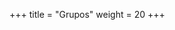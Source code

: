 +++
title = "Grupos"
weight = 20
+++

<!--

## Introducción

### Comencemos con un juego de cartas

Tomemos 9 cartas de un mismo palo numeradas del 1 al 9. Empezamos con ellas ordenadas como se ve en la figura \ref{figura1}.

\begin{figure}[htbp]
 \centering
 {
 %\includegraphics*[bb=0mm 0mm 109mm 103mm, scale=.5, angle=-90]{kakuro01.eps}
 \includegraphics[scale=0.22]{permut1.eps}
 }
 \caption{Cartas ordenadas}
 \label{figura1}
\end{figure}

Ahora las separamos colocándolas alternativamente en dos montones boca abajo. Después montamos uno sobre otro y "cortamos" todas las veces que queramos y por donde queramos ("cortar" es pasar unas cuantas cartas de arriba a abajo sin desordenarlas ni mezclarlas).

Después de hacer esto dos veces las cartas quedan bastante desordenadas, como
puede verse en la figura \ref{figura2}.

\begin{figure}[htbp]
 \centering
 {
 %\includegraphics*[bb=0mm 0mm 109mm 103mm, scale=.5, angle=-90]{kakuro01.eps}
 \includegraphics[scale=0.22]{permut2.eps}
 }
 \caption{Cartas desordenadas}
 \label{figura2}
\end{figure}

Pero, para quedarnos más seguros del desorden, vamos a separarlas una tercera vez y, por supuesto, "cortar" cuantas veces queramos.

Ahora miramos la carta de arriba

\begin{figure}[htbp]
 \centering
 {
 %\includegraphics*[bb=0mm 0mm 109mm 103mm, scale=.5, angle=-90]{kakuro01.eps}
 \includegraphics[scale=0.2]{permut3.eps}
 }
 \caption{Cartas de arriba}
 \label{figura3}
\end{figure}

\noindent
y pasamos de arriba a abajo tantas cartas como indique el número (en el ejemplo de la figura \ref{figura3}, es el 4). Entonces, enseñamos las cartas y {\bf ¡todo está ordenado como al principio!}

?`Qué es lo que ocurre? ?`Dónde está la magia?

Lo que hemos visto es un juego de "magia" que no tiene ningún "truco". Es álgebra y nada más que álgebra lo que hay detrás de este juego. En las siguientes secciones vamos a profundizar en el modelo algebraico que nos va a permitir descubrir por qué se ordenan las cartas: {\bf El grupo de las permutaciones}. Y después volveremos al juego de cartas.

### Permutaciones de un conjunto

En cada paso del juego anterior "separamos" o "cortamos" las cartas, es decir, las cambiamos de orden. De esta manera estamos estableciendo una biyección
entre las posiciones originales en las que se encuentran las cartas, aquellas que ocupan después de barajearlas. %A esto se llama una {\bf permutación}.
Por ejemplo, en la figura \ref{figura2} se observa que la primera carta se ha quedado en su lugar, pero la segunda ahora está la octava, la tercera está la sexta, etcétera. 
La biyección correspondiente es:
$$\begin{array}{ccl} 1 & \rightarrow & 1\\ 2 & \rightarrow & 8\\ 3 & \rightarrow & 6\\ 4 & \rightarrow & 4\\ 5 & \rightarrow & 2\\ 6 & \rightarrow & 9\\ 7 & \rightarrow & 7\\ 8 & \rightarrow & 5\\ 9 & \rightarrow & 3.\end{array}$$.



{{% definition %}}
{Permutación de un conjunto}
{Sea $X$ un conjunto, se llama {\em permutación de }$X$ a cualquier aplicación biyectiva $\sigma\colon X\to X$.}


{{% /definition %}}


El conjunto de todas las permutaciones de un conjunto $X$ %se denomina {\em grupo simétrico de} $X$ y 
se denota por $\Sim (X).$ Cuando trabajamos con permutaciones del conjunto $\\{1,2, \cdots, n\\}$, una manera concisa de representar una permutación es a través de una matriz con dos filas, la primera los números del $1$ al $n$, y la segunda sus imágenes . En nuestro ejemplo, la primera fila  indica la posición inicial y la segunda la nueva posición tras la permutación.
\[
\left(\begin{array}{ccccccccc}
         1 & 2 & 3 & 4 & 5 & 6 & 7 & 8 & 9\\
         1 & 8 & 6 & 4 & 2 & 9 & 7 & 5 & 3
        \end{array}\right)
        \]

Pero  $\Sim (X)$ es más que un conjunto. Las permutaciones son, en particular, aplicaciones, de manera que dadas dos permutaciones $\pi$ y $\sigma$ 
podemos componerlas para obtener una nueva permutación $\pi \circ \sigma$.  (Recuerda que hemos visto que la composición de aplicaciones biyectivas es biyectiva)

La composición de permutaciones satisface las siguientes propiedades.

{{% proposition %}}
{\label{grupo-permutaciones}}
Sea $X$ un conjunto, se verifican las siguientes propiedades:
\begin{enumerate}
\item La composición de permutaciones  de $X$ es una permutación de $X$. Es decir,
para cada par de permutaciones $\sigma ,\tau\in\Sim (X)$,  se tiene  que $\tau\circ\sigma\in\Sim (X).$
\item La aplicación identidad en $X$, que denotaremos por $1_X$ es una permutación. Es decir,
$1_X\in\Sim (X).$
\item La inversa de cualquier permutación de $X$ es  una permutación de $X$. Es decir,
para cada $ \sigma\in\Sim (X),$ su inversa $\sigma^{-1}$ también está en $\Sim (X).$
\item La composición de permutaciones verifica la propiedad asociativa. Es decir,
dadas $ \sigma ,\tau$ y $\rho\in\Sim (X)$, tenemos que  $\rho\circ (\tau\circ\sigma )=(\rho\circ\tau )\circ\sigma.$
\end{enumerate}
{{% /proposition %}}



{{% proof %}}

Ya hemos visto en el tema anterior que la composición de dos aplicaciones biyectivas es también biyectiva, como ambas van de $X$ en $X$, la composición de dos permutaciones es una permutación (1). Sabemos también que $1_X$ es una aplicación biyectiva de $X$ en $X$, luego $1_X\in\Sim (X)$ (2). Cada aplicación biyectiva tiene una aplicación inversa que es también biyectiva, si $\sigma$ es una aplicación biyectiva de $X$ en $X$ entonces $\sigma^{-1}\colon X\to X$ es una permutación (3). Por último, la composición de aplicaciones verifica la propiedad asociativa, en particular la composición de permutaciones también la verifica (4).
{{% /proof %}}





Sin duda nos hemos encontrado anteriormente con estas propiedades. Detengámonos a pensar cuándo. Los conjuntos $\Z$, $\Q$, $\R$ y $\C$ tienen definidos de manera natural dos operaciones, la suma y el producto. Con respecto a la suma, cada uno de ellos satisface las propiedades de la Proposición \ref{grupo-permutaciones}. (Los números naturales $\N$ no las hace ya que, por ejemplo, la inversa de $1$ con respecto a la suma es $-1$, que  no pertenece a $\N$).

Con respecto al producto, ninguno de estos conjunto satisface la tercera propiedad de la Proposición \ref{grupo-permutaciones}, ya que el cero pertenece a todos ellos, pero el cero no tiene inversa. Por otra parte, si quitamos el cero de algunos de estos conjuntos, esto es, si consideramos  $\Q^*=\Q\setminus \\{0\\}$, $\R^*=\R\setminus \\{0\\}$ y $\C^*=\C\setminus \\{0\\}$, entonces se cumplen todas las propiedades de la  Proposición \ref{grupo-permutaciones}. Por otra parte, en el caso de $\Z$ junto con la operación de multiplicación, los único elementos que tienen inversa son $1$ y $-1$. La inversa de $2$ es $1/2$ que no pertenece a $\Z$. 

Una pregunta al lector, ?`por qué no consideramos las operaciones de resta y división? ?`Satisfacen estas operaciones la propiedad asociativa?

Para un ejemplo de naturaleza más geométrica que satisfaga las propiedades de la Proposición \ref{grupo-permutaciones}, el lector está invitado a verificar que el conjunto de las simetrí{}as de un cuadrado, (rotación de ángulo $\frac{\pi}{2}$, simetrí{}a con respecto a las diagonales, etc),  junto con la operación de composición.

?`Qué es lo que ocurre? ?`Qué tienen en común estos ejemplos? Antes de empezar a investigar estas preguntas, introducimos una nueva definición, que nos evitará referirnos una y otra vez a la  Proposicion \ref{grupo-permutaciones}.

Para esto, observemos que  en todos los ejemplos anteriores, tenemos tanto un conjunto $G$, como una operación (suma, producto, composición) entre sus elementos. Esto nos motiva a hacer la siguiente definición.

{{% definition %}}
{Operación} { 
Una aplicación de $G\times G$ en $G$  tal que  a cada par ordenado $(a,b)\in G \times G$  le asocia un único elemento $a\star b$ de $G$
se denomina {\bf{operación.}}}
{{% /definition %}}

Por ejemplo, en la discusión anterior, la operación  considerada para $Sim$ era la composición de aplicaciones, para $\Z$ la suma y para $\Q*$ el producto.

En otros contextos es necesario trabajar con otros tipos de operaciones. Por esta razón, con frecuencia se dice que la  operación de grupo es binaria e interna.
 En este caso, el adjetivo binario se refiere a que el conjunto de partida es un producto cartesiano, y el adjetivo interno a que la aplicación se define entre $G \times G$ y $ G$. 
 Por ejemplo, la multiplicación de un vector por un escalar es una operación que no es interna.


{{% definition %}}
{Grupo} {Un {\bf grupo} es un par $(G, \star )$,
donde $G$ es un conjunto y $\star$ es una operación 
 sobre $G$ verificando
 las siguentes propiedades:
 \begin{enumerate}
  \item La operación es asociativa.
  \item La operación tiene elemento neutro. Es decir, existe un elemento $ e\in G $  tal que  para todo  $x\in G$ se tiene que $ x\star e=e\star x=x.$
  \item Cada elemento de $G$ posee un simétrico. Es decir,
para cada $ x\in G$ existe un elemento $\inv{x}\in G$  tal que $x\star \inv{x}=\inv{x}\star x=e.$
 \end{enumerate}}
{{% /definition %}}

Una manera equivalente de presentar los resultados obtenidos en la Proposición \ref{grupo-permutaciones} es entonces la siguiente.

{{% theorem %}}
{El grupo simétrico}{El conjunto $\Sim (X)$ de las permutaciones de un conjunto $X$, junto con la composición de permutaciones, es un grupo.

%Además, si $X$ tiene al menos tres elementos el grupo no es conmutativo.
}
{{% /theorem %}}



Aprender matemáticas es un proceso activo. Cuando vemos una nueva definición es indispensable detenerse y pensar, buscar ejemplos, pensar en la motivación detrás de ella. ?`Por qué se introduce? ?`Qué nos dice? ?`Qué caracteristicas comparten (o no comparten) los diferentes ejemplos que lo satisfacen?



{{% example name="Ejemplo" %}}
\label{ejemplo-grupos} Hagamos una lista de algunos grupos que conocemos bien:
 \begin{enumerate}
  \item $\Z$, $\Q$, $\R$ y $\C$ son grupos con la suma. En este caso el elemento neutro es el cero. El simétrico de un elemento $a$ es su opuesto $-a$. 
  
  Es importante señalar esto porque en la definición de grupo se usa una {\bf notación multiplicativa} para el simétrico (el simétrico de $x$ es $\inv{x}$). Este debe ser modificado naturalmente cuando la operación del grupo es la suma (el simétrico de $a$ es $-a$).
  
  \item $\Q^*=\Q\setminus\\{ 0\\}$, $\R^*=\R\setminus\\{ 0\\}$ y $\C^*=\C\setminus\\{ 0\\}$
  son grupos  con la multiplicación.
  \item El conjunto $\\{ -1,1\\}$ con el producto es un grupo con dos elementos.
  \item El conjunto de las matrices $n\times n$, con elementos en un cuerpo $k$ y
  determinante no nulo, GL$(n,k)$, es un grupo
  con la multiplicación de matrices.
  \item Las simetrí{}as de un poligono regular (triángulo, cuadrado, pentágono, etc), junto con la operación de composición es un grupo.
 \end{enumerate}
{{% /example %}}

Una ventaja de trabajar con la definición de grupos, es que cualquier propiedad que podamos deducir de la definición será válida en cada uno de los ejemplos anteriores (y en cualquier otro grupo). Por ejemplo, algunas propiedades importantes que se deducen directamente de la definición de grupo son las siguientes:

{{% proposition %}}

El elemento neutro de un grupo $(G,\star)$ es único.
{{% /proposition %}}

{{% proof %}}

Si $e$ y $e'$ son elementos neutros de $(G,\star)$, entonces se tiene:
$$
   e = e\star e' = e',
$$
donde la primera igualdad se tiene por ser $e'$ elemento neutro, y la segunda se tiene por ser $e$ elemento neutro.
{{% /proof %}}

{{% proposition %}}

En un grupo $(G,\star)$, el simétrico de un elemento $x\in G$ es único.
{{% /proposition %}}

{{% proof %}}

Sea $x\in G$, y sean $y$, $z$ elementos simétricos de $x$. Se tiene:
$$
    y= y\star e = y \star (x \star z) = (y \star x) \star z = e \star z = z.
$$
{{% /proof %}}

En el capí{}tulo 1 demostramos esta proposición para el ejemplo particular de las aplicaciones biyectivas. Ahora vemos que la propiedad la comparten todos los grupos. Gracias a este resultado, podemos denotar al simétrico de $x$ por $x^{-1}$ (o por $-x$ si estamos usando notación aditiva) sin ambig\"uedad, puesto que sólo hay un elemento simétrico. 
Más aún, para comprobar que un elemento $y$ es el simétrico de un elemento $x$, no es necesario ver que $x\star y =e$ y que $y\star x=e$; bastará con comprobar una de estas dos condiciones:

{{% proposition %}}

Si $x$, $y$ son elementos de un grupo $(G,\star)$ tales que $x\star y=e$, entonces $y=x^{-1}$ y $x=y^{-1}$.
{{% /proposition %}}

{{% proof %}}

A partir de $x\star y= e$, si multiplicamos esta igualdad desde la izquierda por $x^{-1}$, obtenemos $y = x^{-1}$.  Y si la multiplicamos desde la derecha por $y^{-1}$, obtenemos $x=y^{-1}$.
{{% /proof %}}


Es imposible evitar preguntarse: ?`Qué sucede con la propiedad conmutativa? Ya que estamos en esto, ?`Todos los grupos satisfacen la propiedad conmutativa?
La respuesta es un rotundo no, y esta es una observación muy importante. Por ejemplo, la composición de permutaciones no verifica la propiedad conmutativa.

{{% example name="Ejemplo" %}}
{\label{conmutativa}}
Sea $X=\\{ 1,2,3\\}$ y sean las permutaciones de $X$
$$\sigma\colon\left(\begin{array}{cccc}
                     1 & 2 & 3\\
                     2 & 1 & 3
                    \end{array}\right)\mbox{ y }
   \tau\colon\left(\begin{array}{cccc}
                     1 & 2 & 3\\
                     2 & 3 & 1
                    \end{array}\right) .$$
Es decir, $\sigma$ es la permutación que intercambia los números 1 y 2, dejando 3 invariante, y $\tau$ es la que lleva 1 en 2, 2 en 3 y 3 en 1.

Entonces las composiciones de $\sigma$ y $\tau$ son
$$\tau\circ\sigma\colon\left(\begin{array}{cccc}
                              1 & 2 & 3\\
                              3 & 2 & 1
                             \end{array}\right)\mbox{ y }
  \sigma\circ\tau\colon\left(\begin{array}{cccc}
                              1 & 2 & 3\\
                              1 & 3 & 2
                             \end{array}\right) .$$
Como son permutaciones distintas, esto demuestra que la composición de permutaciones no es conmutativa {\em en general}\footnote{"En general" quiere decir que no negamos la posibilidad de que existan pares de permutaciones cuya composición sí conmute. Animamos al lector a buscar algún ejemplo de este hecho.}.


De este ejemplo concluimos que  si $X$ tiene al menos tres elementos el grupo $Sim(X)$ no es conmutativo.

{{% /example %}}

{{% definition %}}
{Grupo abeliano} {Dado un grupo $G$, si  la operación de grupo es conmutativa entonces se dice que el grupo es {\bf abeliano} o {\bf conmutativo}.}
{{% /definition %}}

?`Cuáles de los grupos que aparecen en el Ejemplo 2.1.3 son abelianos?

En esta breve introducción hemos observado que existen grupos finitos y grupos infinitos. Por otra parte, que existen grupos conmutativos (abelianos) y grupos no conmutativos. ?`Qué más podemos decir? La respuesta a esta pregunta es uno de los capí{}tulos más elegantes de las matemáticas, que empezaremos a estudiar ahora. 



%En el caso de las permutaciones de un conjunto $X$, la proposición \ref{grupo-permutaciones} demuestra que la composición es una operación   binaria sobre $\Sim (X)$, que verifica la propiedad asociativa, que $1_X$ es el elemento neutro, y que cada permutación $\sigma\in\Sim (X)$ tiene un elemento simétrico que es su inversa $\sigma^{-1}$. Además, si $X$ tiene al menos tres elementos, la composición no es conmutativa (ejemplo \ref{conmutativa}). Por tanto:



## Ciclos y trasposiciones. El grupo $S_n$

### Ciclos y trasposiciones
Sean $X$ un conjunto y $\sigma$ una permutación de $\Sim (X)$. Llamamos {\em soporte} de $\sigma$ al conjunto
$$\sop (\sigma )=\\{ x\in X\mid \sigma (x)\ne x\\} .$$

{{% definition %}}
{Ciclos y trasposiciones}
{Se dice que $\sigma\in \Sim(X)$  es un {\bf ciclo de longitud $0$}, o un {\bf $0$-ciclo}, si es la identidad.


Se dice que $\sigma\in \Sim(X)$ es un {\bf ciclo de longitud $r$}, o un {\bf $r$-ciclo} (con $r\geq 2$), si su soporte es un conjunto finito de $r$ elementos
$$\sop (\sigma )=\\{ i_1,i_2,\ldots ,i_r\\}$$
donde $\sigma (i_1)=i_2$, $\sigma (i_2)=i_3$, $\ldots$, $\sigma (i_{r-1})=i_r$ y $\sigma (i_r)=i_1$.



Decimos que $\sigma\in\Sim (X)$ es una {\bf trasposición} si es un ciclo de longitud 2.}
{{% /definition %}}

\begin{figure}[htbp]
 \centering
 {
 %\includegraphics*[bb=0mm 0mm 109mm 103mm, scale=.5, angle=-90]{kakuro01.eps}
 \includegraphics[scale=0.5]{Ciclo.eps}
 }
 \caption{Ciclo}
 \label{ciclo}
\end{figure}

{{% watch %}}
{\label{nota231}}
Sea $\sigma\in\Sim (X)$ un ciclo tal que $\sop (\sigma )=\\{ i_1,i_2,\ldots ,i_r\\}$ donde $\sigma (i_1)=i_2$, $\sigma (i_2)=i_3$, $\ldots$, $\sigma (i_r)=i_1$. Entonces escribiremos $\sigma$ de la siguiente forma
$$\sigma =(i_1i_2\ldots i_r)$$
sabiendo que si $x\in X$ no aparece en la lista entonces $\sigma (x)=x$.

Obsérvese que con esta notación tenemos diferentes representaciones de un mismo ciclo:
$$\sigma =(i_1i_2\ldots i_r)=(i_2i_3\ldots i_ri_1)=\cdots =(i_ri_1\ldots i_{r-1}).$$

Siguiendo esta notación podemos escribir el ciclo identidad como
$$1_X=(),$$
pues $\sop (1_X)=\varnothing$ y todos los elementos que no aparecen entre los paréntesis (o sea, todos los elementos de $X$) quedan invariantes.
{{% /watch %}}

{{% example name="Ejemplo" %}}

\begin{enumerate} Veamos algunos ejemplos:
\item La permutación del conjunto $\\{ 1,2,3,4,5\\}$ definida por
$$\sigma\colon \left(\begin{array}{ccccc}
                     1 & 2 & 3 & 4 & 5\\
                     2 & 5 & 3 & 4 & 1
                    \end{array}\right)$$
es el $3$-ciclo $(1\ 2\ 5)$.
\item La permutación del conjunto $\\{ 1,2,3,4,5,6,7,8\\}$ definida por
$$\sigma\colon \left(\begin{array}{cccccccc}
                     1 & 2 & 3 & 4 & 5 & 6 & 7 & 8\\
                     6 & 1 & 5 & 8 & 7 & 2 & 3 & 4
                    \end{array}\right)$$
no es un ciclo. Sin embargo $\tau =(1\ 6\ 2)\circ (3\ 5\ 7)\circ (4\ 8)$ es composición de ciclos, veremos más adelante que este es un hecho general para permutaciones de conjuntos finitos.
\end{enumerate}
{{% /example %}}

{{% watch %}}

En adelante, siempre que no haya posibilidad de equívoco, prescindiremos en un grupo $(G,\star )$ del símbolo "$\star$" para la operación de dos (o más) elementos. Escribiremos por yuxtaposición $xy$ en lugar de $x\star y$.

\noindent En particular, en el caso de permutaciones, escribiremos $\tau\sigma$ en lugar de $\tau\circ\sigma$.
{{% /watch %}}

{{% definition %}}
{Permutaciones disjuntas}
{Dos permutaciones $\sigma ,\tau\in\Sim (X)$ se dicen {\bf disjuntas} si sus soportes son disjuntos.}
{{% /definition %}}

{{% theorem %}}
{Permutaciones disjuntas y conmutatividad}
{Si $\sigma,\tau\in\Sim (X)$ son permutaciones disjuntas entonces $$\tau\sigma =\sigma\tau.$$}
{{% /theorem %}}

{{% proof %}}

Dado $x\in X$ tenemos que demostrar que $\tau\sigma (x)=\sigma\tau (x)$. Si $x\notin\sop (\sigma )\cup\sop (\tau )$ entonces
$$\tau\sigma (x)=x=\sigma\tau (x).$$
Si $x\in\sop (\tau )$ entonces $x\notin\sop (\sigma )$, luego $\tau\sigma (x)=\tau (x)$.
Por otra parte, como $\tau(x)\neq x$ y $\tau$ es biyectiva, tenemos $\tau(\tau(x))\neq \tau(x)$. Es decir, $\tau(x)\in\sop (\tau )$. Por tanto, $\tau(x)\not\in\sop (\sigma)$, lo que implica $\sigma\tau(x)=\tau(x)$.
%Tenemos que demostrar que $\sigma\tau (x)=\tau (x)$, si no es así entonces $\tau (x)\in\sop (\sigma )$ y por tanto $\tau (x)\notin\sop (\tau )$, lo cual lleva a $\tau (\tau (x))=\tau (x)$. Aplicando $\tau^{-1}$ en la expresión anterior obtenemos $\tau (x)=x$. Pero esto es contradictorio, pues $x\in\sop (\tau )$.
Luego
$$\tau\sigma (x)=\tau (x)=\sigma\tau (x).$$
Análogamente, si $x\in\sop (\sigma )$ se demuestra que
$$\sigma\tau (x)=\sigma (x)=\tau\sigma (x).$$
{{% /proof %}}

El recíproco no es cierto, es decir, si dos permutaciones conmutan no tienen por qué ser disjuntas. Veámoslo con un ejemplo.

{{% example name="Ejemplo" %}}

Sea $X=\\{ 1,2,3,4,5\\}$ y sean las permutaciones de $\Sim (X)$
$$\sigma\colon\left(\begin{array}{ccccc}
                     1 & 2 & 3 & 4 & 5\\
                     3 & 4 & 5 & 2 & 1
                    \end{array}\right)\mbox{ y }
   \tau\colon\left(\begin{array}{ccccc}
                     1 & 2 & 3 & 4 & 5\\
                     5 & 2 & 1 & 4 & 3
                    \end{array}\right) .$$
Ambas permutaciones no son disjuntas, pues $\sop (\sigma )\cap\sop (\tau )=\\{ 1,3,5\\}$. Sin embargo, no es difícil comprobar que
$$\tau\sigma=\sigma\tau\colon \left(\begin{array}{ccccc}
                                     1 & 2 & 3 & 4 & 5\\
                                     1 & 4 & 3 & 2 & 5
                                    \end{array}\right) .$$
{{% /example %}}

{{% watch %}}

De igual manera que hemos decidido usar la yuxtaposición, $xy$, para expresar la operación de dos elementos de un grupo $(G,\star )$, es natural definir potencias de elementos de $G$. Sean $x\in G$ e $i$ un entero no negativo. La $i$-ésima potencia de $x$, $x^i$, se define mediante la siguiente regla recursiva:
$$x^0=e,\ x^{i}=x^{i-1}x.$$
Esta definición la podemos extender a potencias negativas poniendo
$$x^{-i}=(x^{-1})^{i}.$$
En adelante se usará esta notación también para permutaciones.
{{% /watch %}}

Aprovecharemos que estamos hablando de potencias de permutaciones para definir, en general, el concepto de orden de un elemento de un grupo.


{{% definition %}}
{Orden de un elemento}
{Sea $(G,\star )$ un grupo.

Diremos que un elemento $x\in G$ tiene {\bf orden finito} si existe un número entero positivo $m$ tal que $x^m=e$. En este caso, el {\bf orden de $x$}, que denotaremos $o(x)$, es el menor entero positivo que cumple esta propiedad.

 Diremos que $x\in G$ tiene {\bf orden infinito} si $x^m\neq e$ para todo $m>0$.}
{{% /definition %}}


{{% proposition %}}

Un elemento $x\in G$ tiene orden infinito si y sólo si todas sus potencias $x^k$ con $k\in \mathbb Z$ son distintas.
{{% /proposition %}}

{{% proof %}}

Si $x$ tiene dos potencias iguales, digamos $x^r=x^s$ con $r<s$, entonces podemos multiplicar esta igualdad por $x^{-s}$ (desde la izquierda o desde la derecha) y obtendremos $x^{r-s}=e$, por lo que $x$ tendrá orden finito. Recíprocamente, si todas sus potencias son distintas, entonces $x^m\neq x^0 = e$ para todo $m>0$, luego $x$ tendrá orden infinito.
{{% /proof %}}


El orden de un elemento satisface las siguientes propiedades cuya demostración dejaremos como ejercicio:

{{% proposition %}}
 Sean $G$ un grupo y $x\in G$. Se tienen las siguientes propiedades:
 \begin{enumerate}
  \item $o(x)=1$ si y solamente si $x=e$.
  \item Si $x\in G$ tiene orden finito, entonces $\inv{x}$ también y $o(x)=o(\inv{x})$.
  \item Si $x\in G$ tiene orden infinito, $\inv{x}$ tiene orden infinito.
  \item Si $G$ es finito, todo elemento de $G$ tiene orden finito.
  \item Si $o(x)=m$ y $x^n=e$, entonces $m$ es un divisor de $n$.
        Dicho de otra forma, las potencias de $x$ iguales a $e$ son exactamente las de la forma $x^{km}$ con $k\in \mathbb Z$.
 \end{enumerate}
{{% /proposition %}}

En el caso de permutaciones, es fácil comprobar que el orden de un ciclo coincide con su longitud.

{{% theorem %}}
{Orden de un ciclo}
{El orden de un ciclo de longitud $m\geq 1$ es $m$.}
{{% /theorem %}}

El siguiente resultado
%dice que toda permutación con soporte finito se puede escribir como producto de ciclos disjuntos. Este resultado
será muy importante para el estudio de las permutaciones de conjuntos finitos.

{{% theorem %}}
{Expresión en ciclos disjuntos}
{Toda permutación con soporte finito puede expresarse como producto de ciclos disjuntos, además esta descomposición es única salvo el orden de los ciclos.}
{{% /theorem %}}

%{{% proof %}}

%Sean $X$ un conjunto y $\sigma\in\Sim (X)$ una permutación con soporte finito. Si $\sigma =1_X$ es un ciclo, luego ya está. Supongamos que $\sigma\ne 1_X$ y que
%$$\sop (\sigma )=\\{ i_1,\ldots ,i_n\\} .$$
%Tomemos ahora los elementos $i_1$, $\sigma (i_1)$, $\sigma^2(i_1)$,... pertenecientes al conjunto finito $\\{ i_1,\ldots ,i_n\\}$. Luego no todos pueden ser diferentes, digamos $\sigma^r(i_1)=\sigma^s(i_1)$ con $r>s\geq 0$. Aplicando $(\sigma^{-1})^s$ a ambos miembros de la igualdad anterior tenemos $\sigma^{r-s}(i_1)=i_1$. Sea $m_1$ el menor entero positivo tal que $\sigma^{m_1}(i_1)=i_1$.
%
%Los elementos $i_1$, $\sigma (i_1)$, $\sigma^2(i_1)$,... $\sigma^{m_1-1}(i_1)$ son todos diferentes. En efecto, si ocurriera $\sigma^r(i_1)=\sigma^s(i_1)$ con $m_1>r>s\geq 0$, tendríamos $\sigma^{r-s}(i_1)=i_1$ donde $r-s<m_1$. Pero esto es una contradicción, pues $m_1$ es el menor tal que $\sigma^{m_1}(i_1)=i_1$. Luego el $m_1$-ciclo $(i_1\ \sigma (i_1)\ \sigma^2(i_1)\cdots \sigma^{m_1-1}(i_1))$ es un factor de $\sigma$.
%
%Si $\sop (\sigma )=\\{ i_1,\sigma (i_1),\sigma^2(i_1),\ldots\sigma^{m_1-1}(i_1)\\}$ entonces $\sigma$ debe ser el $m_1$-ciclo $\left( i_1\ \sigma (i_1)\ \sigma^2(i_1)\cdots \sigma^{m_1-1}(i_1)\right)$. En otro caso, existe un elemento $i_2\in\sop (\sigma )\setminus\\{ i_1,\sigma (i_1),\sigma^2(i_1),\ldots\sigma^{m_1-1}(i_1)\\}$. Procediendo como arriba, obtenemos un $m_2$-ciclo $(i_2\ \sigma (i_2)\ \sigma^2(i_2)\cdots \sigma^{m_2-1}(i_2))$ disjunto con el anterior y que también es un factor de $\sigma$.
%
%Dado que el soporte de $\sigma$ es finito, repitiendo el procedimiento, en un número finito de pasos obtenemos una descomposición de $\sigma$ en $\ell$ ciclos disjuntos:
%$$\sigma = \left( i_1\ \sigma (i_1)\ \sigma^2(i_1)\cdots \sigma^{m_1-1}(i_1)\right) \left( i_2\ \sigma (i_2)\ \sigma^2(i_2)\cdots \sigma^{m_2-1}(i_2)\right)\cdots$$
%$$\cdots\left( i_\ell\ \sigma (i_\ell)\ \sigma^2(i_\ell)\cdots \sigma^{m_\ell -1}(i_\ell)\right) .$$
%
%Demostremos ahora la unicidad. Sean
%$$\sigma = \left( i_1\ \sigma (i_1)\ \sigma^2(i_1)\cdots \sigma^{m_1-1}(i_1)\right) \cdots\left( i_\ell\ \sigma (i_\ell)\ \sigma^2(i_\ell)\cdots \sigma^{m_\ell -1}(i_\ell)\right) =$$
%$$=\left( j_1\ \sigma (j_1)\ \sigma^2(j_1)\cdots \sigma^{n_1-1}(j_1)\right) \cdots\left( j_p\ \sigma (j_p)\ \sigma^2(j_p)\cdots \sigma^{n_p-1}(j_p)\right)$$
%dos representaciones de $\sigma$ como producto de ciclos disjuntos. Dado que $i_1\in\sop (\sigma )$, debe pertenecer a alguno de los ciclos de la segunda expresión de $\sigma$. Dado que el producto de ciclos disjuntos conmuta podemos suponer, sin pérdida de generalidad, que está en el primer ciclo. Además, por lo dicho al final de la nota \ref{nota231}, cada ciclo se puede escribir de diferentes formas. Luego podemos suponer, escogiendo la representación adecuada del ciclo $\left( j_1\ \sigma (j_1)\ \sigma^2(j_1)\cdots \sigma^{n_1-1}(j_1)\right)$, que $i_1=j_1$. Automáticamente se obtiene que $\sigma (i_1)=\sigma (j_1)$, $\sigma^2(i_1)=\sigma^2(j_1)$,... de donde se deduce $m_1=n_1$ y
%$$ \left( i_1\ \sigma (i_1)\ \sigma^2(i_1)\cdots \sigma^{m_1-1}(i_1)\right) = \left( j_1\ \sigma (j_1)\ \sigma^2(j_1)\cdots \sigma^{n_1-1}(j_1)\right) .$$
%Haciendo lo mismo con $i_2$,...,$i_\ell$ se concluye que $\ell =p$ y que ambas descomposiciones coinciden.
%{{% /proof %}}

{{% proof %}}

Sea $\sigma\in\Sim (X)$ una permutación. Definimos la {\bf órbita} de un elemento $x\in X$ respecto de $\sigma$ como
$$\overline{x}=\\{\sigma^n(x); n\geq 0\\}.$$
Si $x\notin\sop (\sigma )$, entonces $\overline{x}=\\{ x\\}$. Si $x\in\sop (\sigma )$, entonces $\overline{x}\subset\sop (\sigma )$ es un conjunto finito. Es decir, existe un (primer) $m>0$ tal que $\sigma^m(x)=x$ y a partir de ahí los elementos $\sigma^n (x)$ se van repitiendo.

%  Como $\sigma$ tiene soporte finito, una potencia de $\sigma$ es la identidad, luego las potencias de $\sigma$ se van repitiendo y $\overline{x}$ es siempre un conjunto finito.

Ahora podemos definir la siguiente relación en $X$: $x$ está relacionado con $y$ si $y\in \overline{x}$. Se demuestra fácilmente que ésta es una relación de equivalencia, y que las clases de equivalencia son las órbitas de los elementos de $X$.

Observamos ahora que cada clase de equivalencia, cada órbita $\overline{x}$, corresponde a un ciclo que es, bien $()$ si $\overline{x}=\\{ x\\}$, bien $(x\ \sigma (x)\cdots\sigma^{m-1}(x))$ si $m>1$ es el menor tal que $\sigma^m(x)=x$. Estos ciclos son disjuntos, pues son clases de equivalencia. Además, si $\sigma\ne ()$, debe ser la composición de estos ciclos disjuntos no triviales. El número de ciclos de orden $>1$ es finito, porque el soporte de $\sigma$ es finito.

Por otra parte, si descomponemos $\sigma$ como producto de ciclos disjuntos, cada ciclo es una órbita, luego es una clase de equivalencia para la relación anterior. Y deben estar todas las órbitas, o el producto de los ciclos no sería igual a $\sigma$. Luego esta descomposición debe coincidir con la descomposición anterior, que es por tanto única.
{{% /proof %}}

{{% example name="Ejemplo" %}}

En $X=\\{ 1,2,3,4,5,6,7\\}$ consideremos la permutación
$$\sigma\colon\left(\begin{array}{ccccccc}
                     1 & 2 & 3 & 4 & 5 & 6 & 7\\
                     3 & 6 & 5 & 1 & 4 & 2 & 7
                    \end{array}\right) .$$
Calculando las órbitas de los elementos de $X$ se obtiene:
$$\overline{1}=\\{ 1,3,5,4\\} =\overline{3}=\overline{5}=\overline{4}\rightsquigarrow (1354),$$
$$\overline{2}=\\{ 2,6\\} =\overline{6}\rightsquigarrow (26),$$
$$\overline{7}=\\{ 7\\}\rightsquigarrow ().$$
La expresión de $\sigma$ como producto de ciclos disjuntos es
$$\sigma =(1354)(26).$$
{{% /example %}}

{{% corollary %}}

Sea $X$ un conjunto con al menos dos elementos. Toda permutación de $\Sim (X)$ con soporte finito puede expresarse como producto de trasposiciones.
{{% /corollary %}}

{{% proof %}}

La permutación identidad se puede escribir como $()=\tau\tau$, siendo $\tau$ cualquier trasposición. Si la permutación no es la identidad, dado que toda permutación con soporte finito puede expresarse como producto de ciclos disjuntos, es suficiente demostrar que los ciclos  de longitud $\geq 2$ pueden expresarse como producto de trasposiciones. Es fácil comprobar que se satisface la siguiente igualdad:
$$ (i_1i_2\ldots i_{r-1}i_r)=(i_1i_2)(i_2i_3)\cdots (i_{r-1}i_r).$$
{{% /proof %}}

{{% example name="Ejemplo" %}}

En el ejemplo anterior, donde $\sigma =(1354)(26)$, se tiene que
$$(1354)=(13)(35)(54).$$
Luego $\sigma =(13)(35)(54)(26)$. Aprovechamos este ejemplo para comprobar además que {\bf la descomposición en producto de trasposiciones no es única}, pues también se verifica
$$\sigma =(14)(23)(15)(23)(13)(26) .$$
{{% /example %}}

{{% corollary %}}

Toda permutación con soporte finito tiene orden finito.
{{% /corollary %}}

{{% proof %}}

Sea $\sigma\in\Sim (X)$ una permutación con soporte finito. Si $\sigma =()$ su orden es $1$. Si $\sigma\ne ()$ se descompone como producto de $r\geq 1$ ciclos disjuntos
$$\sigma =\sigma_r\cdots\sigma_1.$$
Cada ciclo $\sigma_i$ tiene orden finito $n_i$. Además, como el producto de ciclos disjuntos es conmutativo
$$\sigma^p=(\sigma_r\cdots\sigma_1)^p=\sigma_r^p\cdots\sigma_1^p.$$
Sea $n=\prod_{i=1}^r n_i$, entonces
$$\sigma^n=\sigma_r^n\cdots\sigma_1^n=().$$
Luego el orden de $\sigma$ es finito.
{{% /proof %}}

{{% watch %}}

¡Ojo! En la demostración anterior {\bf no hemos probado} que el orden de $\sigma$ sea el producto de los órdenes de los ciclos en los que se descompone. De hecho es un buen ejercicio para el próximo tema (El anillo de los números enteros) demostrar que el orden de $\sigma$ es el {\bf mínimo común múltiplo de los $n_i$}.
{{% /watch %}}

### El grupo $S_n$

En este apartado vamos a estudiar las permutaciones de conjuntos finitos. Sea entonces el conjunto $X=\\{ 1,2,\ldots ,n\\}$, y denotemos por $S_n$ al grupo $\Sim(X)$ de permutaciones de estos $n$ elementos.

{{% definition %}}
{Orden de un grupo} {Sea $(G,\star)$ un grupo. Definimos su {\bf orden}, que notaremos por $|G|$, como el cardinal
del conjunto $G$.}
{{% /definition %}}

{{% theorem %}}
{Orden de $S_n$}
{El orden del grupo $S_n$ es $|S_n|=n!$}
{{% /theorem %}}

{{% proof %}}

Sea $\sigma$ una permutación cualquiera de $S_n$, podemos escribir
$$\sigma\colon\left(\begin{array}{cccccc}
                     1 & 2 & \cdots & n\\
                     i_1 & i_2 & \cdots & i_n
                    \end{array}\right) .$$
Hay $n$ posibles elecciones para $i_1$, pero sólo $n-1$ posibilidades para $i_2$, pues $i_1$ no puede ser elegido de nuevo. Fijados $i_1$ e $i_2$ hay $n-2$ posibles elecciones para $i_3,\ldots$ y así sucesivamente hasta llegar a $i_n$, cuya elección ya está fijada por la de los elementos anteriores. Luego contando todas las posibilidades el número de permutaciones distintas de $S_n$ es
$$n(n-1)\cdots 1=n!$$
{{% /proof %}}

{{% example name="Ejemplo" %}}

Siguiendo el procedimiento anterior podemos dar la lista de todas las permutaciones de $S_3$:
$$\left(\begin{array}{ccc}
         1 & 2 & 3\\
         1 & 2 & 3
        \end{array}\right) ,\ \ \ \
  \left(\begin{array}{ccc}
         1 & 2 & 3\\
         1 & 3 & 2
        \end{array}\right) ,
$$
$$\left(\begin{array}{ccc}
         1 & 2 & 3\\
         2 & 1 & 3
        \end{array}\right) ,\ \ \ \
  \left(\begin{array}{ccc}
         1 & 2 & 3\\
         2 & 3 & 1
        \end{array}\right),
$$
$$\left(\begin{array}{ccc}
         1 & 2 & 3\\
         3 & 2 & 1
        \end{array}\right) ,\ \ \ \
  \left(\begin{array}{ccc}
         1 & 2 & 3\\
         3 & 1 & 2
        \end{array}\right) .
$$
Expresadas como productos de ciclos las permutaciones de $S_3$ son
$$S_3=\\{ (), (23), (12), (123), (13), (132)\\} .$$
{{% /example %}}

%{{% watch %}}

%En adelante para el conjunto $X=\\{ 1,2,\ldots ,n\\}$ notaremos $1_X=(1)$, como el ciclo que deja invariante al $1$ y a todos los demás elementos.
%{{% /watch %}}

Dado que $X=\\{ 1,2,\ldots ,n\\}$ es un conjunto finito, todas las permutaciones de $S_n$ tienen soporte finito y los resultados enunciados anteriormente se aplican a $S_n$, es decir,

{{% theorem %}}
{Descomposición en ciclos disjuntos y trasposiciones}
{Toda permutación de $S_n$ se descompone de manera única, salvo orden, como producto conmutativo de ciclos disjuntos. Además toda permutación de $S_n$ se puede expresar como producto de trasposiciones, esta vez {\bf no} de manera única.}
{{% /theorem %}}

### Explicación del juego inicial

Llegados a este punto podemos explicar cuál es la "magia" del juego de cartas. Teníamos cartas del mismo palo numeradas del 1 al 9 y las vamos "desordenando" hasta llegar a la posición inicial. Se trata por tanto de una combinación de permutaciones de $S_9$ que, "mágicamente", llegan a la identidad.

La {\bf separación de cartas} es la siguiente permutación\footnote{En realidad hay dos posibles separaciones, pues nosotros decidimos qué montón ponemos encima del otro, habría que estudiar varios casos que serían análogos a éste y que concluyen de igual forma.}:
$$\sigma\colon\left(\begin{array}{ccccccccc}
                     1 & 2 & 3 & 4 & 5 & 6 & 7 & 8 & 9\\
                     9 & 4 & 8 & 3 & 7 & 2 & 6 & 1 & 5
                    \end{array}\right) .$$
Que es $\sigma =(195762438)$ un ciclo de longitud $9$. Si no cortáramos, separar dos veces es
$$\sigma^2=(156489723).$$
Y separar tres veces
$$\sigma^3=(174)(285)(396).$$

%Cortar una carta es la permutación
$$\kappa\colon\left(\begin{array}{ccccccccc}
                     1 & 2 & 3 & 4 & 5 & 6 & 7 & 8 & 9\\
                     2 & 3 & 4 & 5 & 6 & 7 & 8 & 9 & 1
                    \end{array}\right) .$$
Que en forma de ciclo es $\kappa =(123456789)$. Cortar dos cartas es igual a cortar una carta y luego otra, es decir,
$$\kappa^2=(135792468).$$
Y cortar varias cartas es:
$$\kappa^3=(147)(258)(369),\ \kappa^4=(159483726),\ \kappa^5=(162738495),$$
$$\kappa^6=(174)(285)(396),\ \kappa^7=(186429753),\ \kappa^8=(198765432)\mbox{ y }\kappa^9=().$$

\noindent {\bf Primer "hechizo mágico":} Separar tres veces seguidas es igual a cortar seis cartas\footnote{Es aquí donde sí tiene influencia relativa el hecho de poder decidir qué montón ponemos encima del otro. En cualquier caso, hagamos la elección que hagamos, separar tres veces es igual a cortar varias cartas.}.
$$\sigma^3=\kappa^6.$$

Sabemos que en el caso de las permutaciones el orden de los factores sí altera el producto. Cortar y separar no es lo mismo que separar y cortar:
$$\sigma\kappa =(147)(285),$$
$$\kappa\sigma =(258)(396).$$
Si embargo, cortar siete cartas y separar es
$$\sigma\kappa^7=(195762438)(186429753)=(258)(396)=\kappa\sigma .$$

\noindent {\bf Segundo "hechizo mágico":} Cortar siete cartas y separar es lo mismo que separar y después cortar una carta\footnote{Al igual que anteriormente, si al separar elegimos poner otro montón encima, siempre obtendremos una relación parecida en la que cortar varias cartas y separar equivale a separar y después cortar una carta.}.
$$\kappa\sigma =\sigma\kappa^7.$$
Por lo tanto, si bien es cierto que la composición no es conmutativa, sí tenemos ciertas reglas que nos permiten cambiar de posición "separar" y "cortar". En efecto:
$$\kappa^2\sigma =\kappa (\kappa\sigma )= \kappa \sigma \kappa^7 = (\kappa\sigma )\kappa^7=\sigma\kappa^7\kappa^7=\sigma\kappa^5.$$
$$\kappa^3\sigma =\kappa (\kappa^2\sigma )=\kappa \sigma \kappa^5=(\kappa\sigma )\kappa^5=\sigma\kappa^7\kappa^5=\sigma\kappa^3.$$
$$\kappa^4\sigma =\kappa (\kappa^3\sigma )=\kappa\sigma\kappa^3=(\kappa\sigma )\kappa^3=\sigma\kappa^7\kappa^3=\sigma\kappa.$$
$$\kappa^5\sigma =\cdots =\sigma\kappa^8.$$
$$\kappa^6\sigma =\cdots =\sigma\kappa^6.$$
$$\kappa^7\sigma =\cdots =\sigma\kappa^4 .$$
$$\kappa^8\sigma =\cdots =\sigma\kappa^2.$$

Ya tenemos las herramientas y "hechizos" necesarios para la explicación del juego. Inicialmente tenemos las $9$ cartas ordenadas y lo que hacemos en el juego es separar las cartas, cortar varias veces, separar otra vez las cartas, cortar varias veces y separar por tercera vez las cartas y cortar varias veces. Esto es:
$$(\kappa^r\sigma )(\kappa^q\sigma )(\kappa^p\sigma )= (\sigma\kappa^{r'})(\sigma\kappa^{q'})(\sigma\kappa^{p'})=\sigma (\kappa^{r'}\sigma )(\kappa^{q'}\sigma )\kappa^{p'}=$$
$$=\sigma (\sigma\kappa^{r"})(\sigma\kappa^{q"})\kappa^{p'} =\sigma^2(\kappa^{r"}\sigma )\kappa^{q"+p'}=\sigma^2(\sigma\kappa^{r"'})\kappa^{q"+p'}=\sigma^3\kappa^{r"'+q"+p'}=$$
$$=\kappa^6\kappa^{r"'+q"+p'}=\kappa^{6+r"'+q"+p'}.$$
Por tanto, después de realizar el juego lo que nos queda es {\bf un simple corte}. Al mirar la primera carta sabemos cuántas cartas tenemos que cortar para dejar nuestras nueve cartas ordenadas como al principio.

### Permutaciones pares e impares

Si $\sigma$ es una permutación de $S_n$ entonces $\sigma$ sustituye el orden natural de los enteros $1,2,\ldots ,n$ por el nuevo orden $\sigma (1),\sigma (2),\ldots ,\sigma (n)$. Así que la acción de $\sigma$ puede causar {\em inversiones} del orden natural.

{{% definition %}}
{Inversiones en una permutación}
{Se dice que un par $(i,j)$ es una {\bf inversión} de $\sigma\in S_n$, si
$$i<j \qquad y \qquad \sigma (i)>\sigma (j).$$}
{{% /definition %}}


{{% definition %}}
{Signo de una permutación}
{Si $\sigma\in S_n$ tiene un número par de inversiones, diremos que $\sigma$ es {\bf par}, y que $\signo(\sigma)=1$.


Si $\sigma\in S_n$ tiene un número impar de inversiones, diremos que $\sigma$ es {\bf impar}, y que $\signo(\sigma)=-1$.
}
{{% /definition %}}

{{% example name="Ejemplo" %}}

Las permutaciones pares de $S_3$ son $()$, $(123)$ y $(132)$, mientras que las impares son $(12)$, $(13)$ y $(23)$.
{{% /example %}}

Para decidir si una permutación (no demasiado grande) es par o impar es útil hacer un diagrama de cruces. Veamos esto con un ejemplo:

{{% example name="Ejemplo" %}}

?`Es la permutación
$$\sigma\colon\left(\begin{array}{ccccccc}
                     1 & 2 & 3 & 4 & 5 & 6 & 7\\
                     6 & 3 & 1 & 5 & 4 & 7 & 2
                    \end{array}\right) $$
par o impar?

\begin{figure}[htbp]
 \centering
 {
 %\includegraphics*[bb=0mm 0mm 109mm 103mm, scale=.5, angle=-90]{kakuro01.eps}
 \includegraphics{diagrama_inversiones.eps}
 }
 \caption{Inversiones de $\sigma$}
 \label{inversiones}
\end{figure}

Simplemente ponemos en dos filas los números del 1 al 7, y unimos el número $i$ de la fila superior al número $\sigma(i)$ de la fila inferior, teniendo cuidado de evitar intersecciones múltiples o innecesarias. Un cruce indica una inversión del orden natural.

Hay $11$ cruces, luego $\signo (\sigma )=-1$ y $\sigma$ es una permutación impar.
{{% /example %}}

El próximo resultado es es una propiedad significativa de las trasposiciones.

{{% proposition %}}
 Las trasposiciones son siempre impares.
{{% /proposition %}}

{{% proof %}}

Consideremos el diagrama de cruces (figura \ref{trasposicion-cruces}) para la trasposición $\tau =(ij)$ donde $i<j$. Contando obtenemos $2(j-i-1)+1$ cruces, que siempre es impar. Luego $\tau =(ij)$ es una permutación impar.
{{% /proof %}}

\begin{figure}[htbp]
 \centering
 {
 %\includegraphics*[bb=0mm 0mm 109mm 103mm, scale=.5, angle=-90]{kakuro01.eps}
 \includegraphics{diagrama_trasposicion.eps}
 }
 \caption{Diagrama de cruces de $\tau =(ij)$}
 \label{trasposicion-cruces}
\end{figure}

Las siguientes son propiedades básicas de la función $\signo$.

{{% proposition %}}

Sean $\sigma ,\tau\in S_n$. Se satisfacen las siguientes propiedades:
\begin{enumerate}
\item $\signo (\sigma\tau )=\signo (\sigma )\signo (\tau )$.
\item $\signo (\sigma^{-1})=\signo (\sigma )$.
\end{enumerate}
{{% /proposition %}}

{{% proof %}}

\begin{enumerate}

\item Consideremos el diagrama que se obtiene dibujando el diagrama de cruces de $\tau$ encima del de $\sigma$. Este diagrama representa a la permutación $\sigma\tau$, aunque hay pares de líneas que se pueden cruzar dos veces (una en $\tau$ y otra en $\sigma$).

    Un par $(i,j)$ será una inversión de $\sigma\tau$ si y sólo si las líneas correspondientes se cruzan sólo en $\sigma$ o sólo en $\tau$, pero no en ambas. Por tanto, para obtener el número de inversiones de $\sigma\tau$, sólo hay que sumar los cruces del diagrama de $\sigma$ y los cruces del diagrama de $\tau$, y a continuación restar un número par de cruces (los que aparecen en los dos). Por tanto, el número de inversiones de $\sigma\tau$ tiene la misma paridad que la suma del número de inversiones de $\sigma$ y el número de inversiones de $\tau$. Así, $\sigma\tau$ es par si $\sigma$ y $\tau$ son ambos pares o ambos impares, y es impar en caso contrario. Esto equivale a decir que $\signo(\sigma\tau)=\signo(\sigma)\signo(\tau)$.

\item Esto se deduce de la propiedad anterior, tomando $\tau=\sigma^{-1}$, aunque se puede ver directamente: los diagramas de cruces de $\sigma$ y $\sigma^{-1}$ son simétricos, luego el número de cruces es el mismo en ambos diagramas. Por tanto $\sigma$ y $\sigma^{-1}$ tienen el mismo número de inversiones, y por ello el mismo signo.
\end{enumerate}
{{% /proof %}}

{{% corollary %}}

Una permutación $\sigma\in S_n$ es par (impar) si y sólo si es producto de un número par (impar) de trasposiciones.
{{% /corollary %}}

{{% proof %}}

En efecto, si $\sigma =\tau_1\cdots\tau_r$ donde cada $\tau_i$ es una trasposición, entonces
$$\signo (\sigma )=\prod_{i=1}^r\signo (\tau_i)=(-1)^r.$$
{{% /proof %}}

Finalizamos esta sección con la fórmula de {\em Cauchy} que relaciona el signo de una permutación con su descomposición en ciclos disjuntos.

{{% theorem %}}
{Fórmula de Cauchy}
{Sea $\sigma\in S_n$ el producto de $c$ ciclos disjuntos entonces
$$\signo (\sigma )=(-1)^{m-c},$$
siendo $m=\#(\sop (\sigma ))$ el número de elementos del soporte de $\sigma$.}
{{% /theorem %}}

{{% proof %}}

Sea $\sigma =\sigma_1\cdots\sigma_c$ la descomposición de $\sigma$ en ciclos disjuntos, supongamos que cada $\sigma_j$ tiene longitud $\ell_j$. Sabemos que $\sigma_j$ es producto de $\ell_j-1$ trasposiciones. Luego $\signo (\sigma_j)=(-1)^{\ell_j-1}$ y
$$\signo (\sigma )=\prod_{j=1}^c\signo (\sigma_j)=\prod_{j=1}^c(-1)^{\ell_j-1}=(-1)^{m-c},$$
pues $\sum_{j=1}^c\ell_j=m$.
{{% /proof %}}

{{% watch %}}

En particular, el signo de un ciclo de longitud $m$ es $(-1)^{m-1}$. Luego la paridad del ciclo está cambiada respecto de su longitud: {\bf un ciclo de longitud par es impar y un ciclo de longitud impar es par}.
{{% /watch %}}

## Subgrupos. Teorema de Lagrange

{{% definition %}}
{Subgrupo} {Sea $(G,\star)$ un grupo. Un subconjunto $H$ de $G$ se dice que es un {\bf subgrupo} de
$(G,\star)$ si  $(H,\star)$ es un grupo. Es decir, si el conjunto $H$, y la operación definida en $G$, cumplen las propiedades de la definición de grupo.


Un subgrupo es, por tanto, un grupo dentro de otro grupo con la misma operación.}
{{% /definition %}}

{{% example name="Ejemplo" %}}

Veamos algunos ejemplos de subgrupos:
\begin{enumerate}
\item Vimos en el ejemplo \ref{ejemplo-grupos} que los conjuntos de números $\Z ,\Q ,\R$ y $\C$ son grupos abelianos con la suma. De hecho es una cadena de subgrupos $\Z\subset\Q\subset\R\subset\C$.
\item Lo mismo ocurre con los grupos $\Q^*=\Q\setminus\\{ 0\\}$, $\R^*=\R\setminus\\{ 0\\}$ y $\C^*=\C\setminus\\{ 0\\}$ con la multiplicación. Es también una cadena de subgrupos $\Q^*\subset\RR^*\subset\C^*$.
\item Sabemos que GL$(n,k)$, el conjunto de las matrices $n\times n$, con elementos en un cuerpo $k$ y determinante no nulo, es un grupo con la multiplicación de matrices. Sea $\text{SL}(n,k)$ el subconjunto de GL$(n,k)$ formado por las matrices con determinante igual a $1$. Comprobemos que $\text{SL}(n,k)$ es un subgrupo de GL$(n,k)$. En efecto, si $A,B\in \text{SL}(n,k)$ entonces $\det (AB)=\det (A)\det (B)=1$, luego $AB\in \text{SL}(n,k)$. La matriz identidad, $I_n$ tiene determinante igual a $1$, luego pertenece a $\text{SL}(n,k)$. Si $A\in \text{SL}(n,k)$, como $\det (A^{-1})=\det (A)^{-1}$ se tiene que $A^{-1}\in \text{SL}(n,k)$. Por último, como el producto en GL$(n,k)$ verifica la propiedad asociativa, en particular, también la satisface en $\text{SL}(n,k)$. Así que la multiplicación de matrices en $\text{SL}(n,k)$ es una operación  asociativa, con elemento neutro y cada matriz de $\text{SL}(n,k)$ tiene su inversa en el conjunto, luego es un grupo.
\item El subconjunto de $S_4$, $C=\\{ (), (1234), (13)(24), (1432)\\}$, es un subgrupo con la composición de permutaciones. Para comprobar que se satisfacen todas las propiedades de grupo, vamos a hacer la tabla de multiplicar de los elementos de $C$:
\begin{center}
 \begin{tabular}{|c||c|c|c|c|}
   \hline
   $\circ$ & $()$ & $(1234)$ & $(13)(24)$ & $(1432)$\\
   \hline\hline
   $()$ &  $()$ & $(1234)$ & $(13)(24)$ & $(1432)$\\
   \hline
   $(1234)$ & $(1234)$ & $(13)(24)$ & $(1432)$ & $()$\\
   \hline
   $(13)(24)$ & $(13)(24)$ & $(1432)$ & $()$ & $(1234)$\\
   \hline
   $(1432)$ & $(1432)$ & $()$ & $(1234)$ & $(13)(24)$\\
   \hline
 \end{tabular}
\end{center}
En la tabla se observa que la multiplicación es una operación de $C\times C \to C$, que está el elemento neutro $()$ y que cada elemento tiene un simétrico. Además, el producto en $C$ es asociativo, pues lo es en $S_4$. Luego es subgrupo. El hecho de que la tabla sea simétrica nos permite deducir que en este caso el subgrupo $C$ es conmutativo. Se da así la circunstancia de que un subgrupo de un grupo no conmutativo, como $S_4$, puede ser conmutativo.
\end{enumerate}
{{% /example %}}

{{% watch %}}

Si $G$ es un grupo y $H\subset G$ es finito, para comprobar que es subgrupo es suficiente hacer la tabla de multiplicar y razonar como en el ejemplo anterior. Si $H$ es infinito hay que demostrar que la operación entre elementos de $H$ está bien definida, que el elemento neutro pertenece a $H$ y que el simétrico de cada elemento de $H$ está también en $H$. En cualquier caso, la propiedad asociativa se "hereda" de $G$.
{{% /watch %}}

El siguiente resultado nos permite "ahorrarnos" verificar alguna propiedad a la hora de demostrar que un subconjunto es subgrupo.

{{% proposition %}}
{\label{subgrupo}}  Sean $(G,\star)$ un grupo y $H\subset G$ un subconjunto no vacío. Las condiciones siguientes son equivalentes:
 \begin{itemize}
  \item[$(1)$] $H$ es un subgrupo de $(G,\star)$.
  \item[$(2)$] Para cada par de elementos $x,y\in H$, tenemos que $x \inv{y}\in H$.
 \end{itemize}
{{% /proposition %}}

{{% proof %}}
 Veamos primero $(1)\Rightarrow (2)$. Sean $x,y\in H$. Como $H$ es subgrupo, contiene los simétricos de todos sus elementos. En particular $\inv{y}\in H$. De nuevo como $H$ es subgrupo la operación esta bien definida, de donde $x\inv{y}\in H$, como queríamos.



Probemos ahora $(2)\Rightarrow (1)$. Como $H \subset G$, los elementos
de $H$ verifican la propiedad asociativa. Como $H$ es no vacío, sea
$a\in H$. Aplicando (2) con $x=a$ e $y=a$, obtenemos
$$
a\inv{a}=e\in H,
$$
luego $H$ tiene un elemento neutro (el mismo que $G$).

Si $a\in H$, aplicando de nuevo (2) con $x=e$ e $y=a$, tenemos
$$
e \inv{a} =\inv{a}\in H,
$$
luego $H$ contiene los simétricos de todos sus elementos.

Sólo falta demostrar que la operación de $G$ es una operación en $H$. Sean
$a,b\in H$. Aplicando (2) esta vez con $x=a$ e $y=\inv{b}$ se tiene
$$
 a\inv{(\inv{b})}=a b\in H.
$$
Luego $H$ es subgrupo de $G$.
{{% /proof %}}

{{% watch %}}

Sea $(G,\star )$ un grupo y sea $x=x_1\cdots x_n$ un elemento de $G$, entonces el simétrico de $x$ es
$$\inv{x}=\inv{x_n}\cdots\inv{x_1}.$$
Así, si $\sigma =\rho_1\cdots\rho_n$ es una permutación, entonces su inversa es
$$\sigma^{-1}=\rho_n^{-1}\cdots\rho_1^{-1}.$$
Por otro lado, como el inverso de una trasposición es la misma trasposición, si $\delta =\tau_1\cdots\tau_m$ es una permutación producto de trasposiciones, su inversa es
$$\delta^{-1}=\tau_m\cdots\tau_1.$$
{{% /watch %}}

{{% theorem %}}
{El grupo alternado $A_n$}
{El conjunto $A_n$ de las permutaciones pares de $S_n$ es un subgrupo llamado {\bf grupo alternado}.}
{{% /theorem %}}

{{% proof %}}

Desde luego $()$ es una permutación par, luego $A_n$ es no vacío.
%Por otro lado, si la permutación $\sigma$ se escribe $\sigma =\tau_1\cdots\tau_r$ como producto de trasposiciones, entonces $\sigma^{-1}=\tau_r\cdots\tau_1$. Por tanto, la permutación inversa de una permutación par también es par.

Si $\sigma =\tau_1\cdots \tau_{2r}$ y $\rho=\pi_1\cdots \pi_{2s}$ son permutaciones pares, donde $\tau_i$ y $\pi_j$ son trasposiciones, entonces
$$\sigma\rho^{-1}=\tau_1\cdots \tau_{2r}\pi_{2s}\cdots\pi_1$$
es también una permutación par.

Luego por la proposición \ref{subgrupo} se concluye que $A_n$ es un subgrupo de $S_n$.
{{% /proof %}}

{{% proposition %}}

Sea $H\in S_n$ un subgrupo que tiene alguna permutación impar, entonces $H$ posee tantas permutaciones pares como impares.
{{% /proposition %}}

{{% proof %}}

Sean $P$ e $I$ los subconjuntos de $H$ formados por las permutaciones pares e impares, respectivamente. Sea $\rho\in H$ una permutación impar. Consideremos la aplicación
$$\begin{array}{rcl}
   \varphi\colon P&\to&I\\
   \sigma & \mapsto & \rho\sigma  .
  \end{array}$$
Efectivamente $\varphi$ es una aplicación bien definida, pues si $\sigma$ es una permutación par, como $\rho$ es impar, el producto $\rho\sigma$ es también impar.

Si $\varphi (\sigma )=\varphi (\tau )$ entonces $\rho\sigma =\rho\tau$, multiplicando desde la izquierda por $\rho^{-1}$ obtenemos $\sigma =\tau$. Luego $\varphi$ es una aplicación inyectiva.

Por otro lado, si $\sigma\in I$, como $\rho^{-1}$ es impar, entonces $\rho^{-1}\sigma \in P$ y además $\varphi (\rho^{-1}\sigma )=\rho\rho^{-1}\sigma =\sigma$. Luego $\varphi$ es sobreyectiva.

Por tanto la aplicación $\varphi$ es biyectiva y hay tantas permutaciones pares como impares en $H$.
{{% /proof %}}

{{% corollary %}}

Si $n\geq 2$, el número de elementos de $A_n$ es $|A_n|=n!/2$, es decir, en $S_n$ hay tantas permutaciones pares como impares.
{{% /corollary %}}

{{% proof %}}

$S_n$ es un subgrupo de $S_n$ que, como $n\geq 2$, contiene a la permutación impar $(12)$. Luego podemos aplicar la proposición anterior para deducir que hay tantas permutaciones pares como impares.
{{% /proof %}}

{{% theorem %}}
{Subgrupo generado}
{Sean $(G,\star )$ un grupo y $A\subset G$ un subconjunto no vacío. Sea $\inv{A}=\\{\inv{x}\in G\mid x\in A\\}$ el conjunto de los elementos simétricos a los de $A$. Entonces el conjunto que se obtiene al operar sucesiones arbitrarias de elementos de $A$ y $\inv{A}$,
$$\langle A\rangle =\\{ x_1\cdots x_n\mid x_i\in A\cup \inv{A},n\geq 1\\} ,$$
es un subgrupo de $G$ llamado {\bf subgrupo generado por $A$}.}
{{% /theorem %}}

{{% proof %}}

Como $A\ne\varnothing$, entonces $\langle A\rangle$ también es no vacío.

Por otro lado, sean $x=x_1\cdots x_n$ e $y=y_1\cdots y_m$ dos elementos de $\langle A\rangle$, es decir, tales que $x_i,y_j\in A\cup \inv{A}$. Es evidente que cada $\inv{y_j}$ también pertenece a $A\cup \inv{A}$. Luego
$$x\inv{y}=(x_1\cdots x_n) \inv{(y_1\cdots y_m)}=x_1\cdots x_n \inv{y_m}\cdots \inv{y_1}$$
es un elemento de $\langle A\rangle$.
{{% /proof %}}

{{% example name="Ejemplo" %}}

En el grupo $S_4$ calcular todos los elementos del subgrupo $H=\langle (124),(12)\rangle$. Hay que ir operando los elementos $(123)$, $(12)$ y sus inversos, adjuntando a la lista los nuevos elementos que se obtengan. Hasta estar seguros de haberlos encontrado todos. Una buena forma de hacer esto es ir haciendo la tabla de multiplicar del conjunto, hasta que no se incorpore ningún nuevo elemento:
\begin{center}
\begin{tabular}{|c||c|c|c|c|c|c|}
\hline
$\circ$ & $()$ & $(124)$ & $(142)$ & $(12)$ & $(14)$ & $(24)$\\
\hline\hline
$()$ & $()$ & $(124)$ & $(142)$ & $(12)$ & $(14)$ & $(24)$\\
\hline
$(124)$ & $(124)$ & $(142)$ & $()$ & $(14)$ & $(24)$ & $(12)$\\
\hline
$(142)$ & $(142)$ & $()$ & $(124)$ & $(24)$ & $(12)$ & $(14)$\\
\hline
$(12)$ & $(12)$ & $(24)$ & $(14)$ & $()$ & $(142)$ & $(124)$\\
\hline
$(14)$ & $(14)$ & $(12)$ & $(24)$ & $(124)$ & $()$ & $(142)$\\
\hline
$(24)$ & $(24)$ & $(14)$ & $(12)$ & $(142)$ & $(124)$ & $()$\\
\hline
\end{tabular}
\end{center}
En este caso $H=\\{ (), (124), (142), (12), (14), (24)\\}$.

Claro que este método es operativo si el grupo no es demasiado grande. Por ejemplo, si calculamos los elementos de $\langle (123),(234)\rangle$, obtenemos el grupo alternado $A_4$. Este grupo tiene $12$ elementos, como hemos visto, luego su tabla de multiplicar tiene ¡$144$ entradas! Sin embargo, usando las propiedades que conocemos de permutaciones podemos ahorrar algunos cálculos. En este último caso sabemos que las permutaciones $(123)$ y $(234)$ son pares, así que lo serán también todas las permutaciones que calculemos a partir de ellas, esto quiere decir que el grupo $\langle (123),(234)\rangle$ tiene como mucho $12$ elementos. Así que en cuanto obtengamos $12$ distintos ya sabemos que hemos terminado.

Otra propiedad que podemos usar si es pertinente, aunque en este último ejemplo no, es que sabemos que si un grupo tiene elementos impares entonces tiene la misma cantidad de pares que de impares.
{{% /example %}}

{{% definition %}}
{Grupo cíclico} {Se dice que un grupo $G$ es {\bf cíclico} si existe $a\in G$ tal que
 $$
G=\langle a \rangle =\langle\\{ a\\}\rangle =\\{ a^m\mid m\in \Z\\} .
$$}
{{% /definition %}}

{{% example name="Ejemplo" %}}

El grupo $S_3$ no es cíclico, pues no existe ninguna permutación que genere todo el grupo. El grupo alternado $A_3=\\{ (),(123),(132)\\}$ es cíclico, pues $A_3=\langle (123)\rangle =\langle (132)\rangle$.

De hecho, para comprobar si un grupo finito de orden $m$ es o no cíclico, hay que verificar si existe o no en el grupo algún elemento de orden $m$. En $S_3$ no hay elementos de orden $6$ mientras que en $A_3$ hay un par de elementos de orden $3$,

El grupo de los enteros con la suma, $(\Z , +)$, es cíclico infinito, pues $\Z =\langle 1\rangle =\langle -1\rangle$.
{{% /example %}}

### El teorema de Lagrange

Para finalizar vamos a demostrar el teorema de Lagrange, que también puede ser de utilidad a la hora de calcular los elementos de un subgrupo de $S_n$, pues acota los posibles órdenes de los subgrupos de un grupo finito. Si $G$ es un grupo finito el teorema dice que el orden de cualquier subgrupo de $G$ divide al orden de $G$.

\begin{defn}{\label{relizq}} Sean $G$ un grupo y $H\subset G$ un subgrupo. Sobre $G$ definimos la relación
 $\sim_H$ de la manera siguiente: Dados $x,y\in G$,
$$
x\sim_H y \; \Leftrightarrow \; \inv{x} y\in H.
$$
\end{defn}

{{% proposition %}}
 En las condiciones de la definición anterior, las relación $\sim_H$ es de equivalencia.
{{% /proposition %}}

{{% proof %}}
 Se comprueba que la relación $\sim_H$ verifica las siguientes propiedades:
\begin{enumerate}
 \item Reflexiva: Para cada elemento $x\in G,\ x\sim_H x$ ya  que $\inv{x} x = e \in H$.
 \item Simétrica: Dados  $x,y\in G,\ x\sim_H y$ implica que $ y\sim_H x$, ya que $\inv{y} x = \inv{(\inv{x} y)} \in H$.
 \item Transitiva: Dados $x,y,z\in G$ si se tiene que $\ x\sim_H$  y que $y\sim_H z$, entonces se tiene que $x\sim_H z$. Esto se debe a que  $\inv{x} z = (\inv{x} y)(\inv{y} z)\in H$.
\end{enumerate}
{{% /proof %}}

{{% watch %}}

Lo usual es notar al conjunto cociente de $G$ por la relación de equivalencia $\sim_H$ como
$$G/H:=G/\sim_H.$$
Más adelante veremos que para algunos subgrupos $H$ (los {\em subgrupos normales}), la operación $\star$ de $G$ induce una operación $\bar{\star}$ que dota al conjunto cociente $G/H$ de estructura de grupo.
{{% /watch %}}

{{% proposition %}}
  Sean $G$ un grupo y $x\in G$. El conjunto
 $$
x H=\\{ x h\mid h\in H\\}
$$
es la clase de equivalencia de $x$ para la relación $\sim_H$.
{{% /proposition %}}

{{% proof %}}
 Sea $x\in G$ y llamemos $\bar{x}$ a su
clase de equivalencia por $\sim_H$, es decir,
$$
 \bar{x}=\\{ y\in G\mid x\sim_H y\\} =\\{ y\in G\mid \inv{x} y\in H\\} .
$$

Probaremos por doble inclusión que $\bar{x}=x H$. Si $y\in\bar{x}$,
entonces $\inv{x} y\in H$, es decir, existe $h\in H$ tal que $\inv{x} y=h$, de donde
$$
y=x h\in x H.
$$

Si $y\in x H$, existe $h\in H$ tal que $y=x h$, de donde
$$
\inv{x} y=h\in H\Rightarrow x\sim_H y.
$$
{{% /proof %}}

{{% watch %}}

Las clases de equivalencia para $\sim_H$, de la forma $xH$, se llaman {\it clases a izquierda}. Observemos que podríamos haber definido otra relación de equivalencia $\prescript{}{H}\sim$ de la siguiente forma:  
$$
  x \prescript{}{H}\sim y \Leftrightarrow yx^{-1}\in H.
$$ 
En este caso las clases de equivalencia son de la forma $Hx$, con $x\in G$, y se llaman {\it clases a derecha}.  En principio, las clases a izquierda no tienen por qué coincidir con las clases a la derecha (salvo en el caso evidente $1H=H1=H$). Cuando coinciden, se dice que el grupo $H$ es {\it normal}: esto se estudiará al final de este tema. 
{{% /watch %}}


{{% definition %}}
{\'Indice de un subgrupo} {Dado un grupo $G$ y un subgrupo $H\subset G$, el {\bf índice} de $H$ en $G$, denotado $|G:H|$, es el número de clases de equivalencia, en $G$, para la relación $\sim_H$. Es decir:
$$
    |G:H|=\#(G/H)
$$
}
{{% /definition %}}

{{% theorem %}}
 {Teorema de Lagrange} {Si $G$ es un grupo finito y
$H\subset G$ es un subgrupo, entonces $\vert H\vert$ divide a $\vert
G\vert$.}
{{% /theorem %}}

{{% proof %}}
 Consideremos la relación $\sim_H$
sobre $G$. Como $G$ es finito, habrá sólo un número finito de
clases de equivalencia distintas. Sean éstas $a_1 H,\ldots,
a_r H$. Como $G$ es unión disjunta de estas clases, será
$$
 \vert G\vert =\# (a_1 H)+\cdots +\# (a_r H).
$$
Sea $H=\\{ h_1,\ldots ,h_n\\}$. Para todo $i=1,\ldots,r$, tendremos $a_i H = \\{a_i h_1, \dots, a_i h_n \\}$. Estos elementos son todos distintos, ya que si $a_i h_j=a_i h_l$, multiplicando desde la izquierda por el simétrico de $a_i$ se obtiene $h_j=h_l$. Por tanto $\#(a_i H)= n =\vert H\vert$ para todo $i=1,\ldots,r$. Luego $\vert G\vert=r\cdot n=r\cdot\vert
H\vert$.
{{% /proof %}}

Hemos visto que si $G$ es un grupo finito y $H$ es un subgrupo, las clases de equivalencia $aH$ tienen todas el mismo tamaño. Por tanto, tenemos:

{{% theorem %}}
 {\'Indice de un subgrupo en un grupo finito} {Si $G$ es un grupo finito y
$H\subset G$ es un subgrupo, entonces
$$
 |G:H|=\frac{|G|}{|H|}
$$}
{{% /theorem %}}



{{% corollary %}}

Sea $G$ un grupo finito y sea $x\in G$, entonces el orden de $x$ divide al orden de $G$.
{{% /corollary %}}

{{% proof %}}

El orden del elemento $x$ coincide con el del subgrupo $\langle x\rangle$, que a su vez divide al de $G$.
{{% /proof %}}

Del siguiente resultado dejamos la demostración como ejercicio.

{{% corollary %}}

Si $G$ es un grupo cuyo orden es un número primo, entonces $G$ es cíclico.
{{% /corollary %}}

{{% example name="Ejemplo" %}}

Volviendo al ejemplo en el que el subgrupo de $S_4$, $\langle (123),(234)\rangle$, resulta ser $A_4$, el teorema de Lagrange nos evita algún cálculo. Conforme van apareciendo nuevos elementos del subgrupo, en cuanto aparezca el noveno elemento, como el orden debe ser un divisor de $24$, sabemos que $\langle (123),(234)\rangle$ tiene 12 o 24 elementos. Al tratarse de permutaciones pares exclusivamente, se deduce que el subgrupo es $A_4$.

Es más, sabiendo que $\langle (123),(234)\rangle\subset A_4$, como el orden de $A_4$ es 12, basta con llegar al séptimo elemento para decidir que $\langle (123),(234)\rangle = A_4$
{{% /example %}}

{{% watch %}}
Terminamos el estudio del teorema de Lagrange proponiendo el ejercicio siguiente. Sabemos que el orden de cualquier subgrupo de $G$ divide a su orden. Recíprocamente, si $m$ divide a $|G|$, ?`existe algún subgrupo de $G$ de orden $m$? Te animamos a reflexionar esta cuestión en el grupo $S_4$ o en sus subgrupos.
{{% /watch %}}

## Homomorfismos de grupos

{{% definition %}}
{Homomorfismo de grupos}{
	Dados dos grupos $(G,\star)$ y $(H,\ast)$, un {\bf homomorfismo}
	\[f\colon (G,\star)\To (H,\ast)\]
	es una aplicación $f\colon G\to H$ que satisface
que para cada  $x_1,x_2\in G$, 
\[ f(x_1\star x_2)=f(x_1)\ast f(x_2).\]}
{{% /definition %}}

{{% watch %}}

Mientras no haya equívocos seguiremos usando la yuxtaposición para expresar la operación entre dos elementos. Aunque ahora intervienen dos grupos con operaciones que pueden ser distintas, normalmente por el contexto sabremos si los elementos que intervienen están en el primer grupo o en el segundo. Así, escribiremos por ejemplo
$$f(x_1 x_2)=f(x_1) f(x_2),\qquad  \text{ para cada } x_1,x_2\in G.$$
Igualmente, mientras no haya equívocos, se notará por $e$ tanto al elemento neutro de $G$ como al de $H$. Si hiciera falta distinguir, para evitar confusiones, se usará $e_G$ y $e_H$ respectivamente.
{{% /watch %}}

{{% example name="Ejemplo" %}}
\label{ejemplosdehomomorfismos}
	Ejemplos de homomorfismos:
	\begin{enumerate}
		\item La \emph{identidad}, $\id{G}\colon (G,\star)\to (G,\star)$.
		\item La inclusión de un subgrupo $K\subset G$, $i\colon (K,\star)\to (G,\star)$.
		\item El signo de una permutación, $\sign\colon\perm{n}\to\\{\pm1\\}$.
		\item La aplicación $f\colon \mathbb Z\to\mathbb Z$ definida como $f(x)=n\cdot x$ es un homomorfismo  $f\colon (\mathbb Z,+)\to (\mathbb Z,+)$ para todo entero $n$.
		\item Si $(G,\ast)$ es un grupo abeliano, la exponenciación $f\colon G\to G$, definida como $f(g)=g^n$ es un homomorfismo $f\colon (G,\ast)\to (G,\ast)$ para todo entero $n$.
		\item Si $\gl{n}{\mathbb R}$ es el grupo de matrices invertibles $n\times n$ de números reales, el determinante $\det\colon \gl{n}{\mathbb R}\to \mathbb R\setminus\\{0\\}$ es un homomorfismo (donde la operación en ambos grupos es la multiplicación).
		\item La aplicación exponencial $f\colon\mathbb R\to (0,+\infty)$, $f(x)=e^x$, es un homomorfismo $f\colon(\mathbb R,+)\to ((0,+\infty),\cdot)$.
        \item Dado un grupo $(G,\star)$ y un elemento $x\in G$, la aplicación $c_x\colon G\rightarrow G$ dada por $c_x(y)=x^{-1}yx$ es un homomorfismo, llamado {\it conjugación por $x$}.	\end{enumerate}
	Ejemplos de aplicaciones que no son homomorfismos:
	\begin{enumerate}
		\item Si $(G,\ast)$ no es abeliano, la exponenciación $f\colon G\to G$ definida en el anterior punto 5 no es un homomorfismo, al menos para $n=2$.
		\item La aplicación $f\colon \mathbb Z\to\mathbb Z$ definida como $f(x)=x^n$ no es un homomorfismo  $f\colon (\mathbb Z,+)\to (\mathbb Z,+)$ para ningún $n\geq 2$.
	\end{enumerate}
{{% /example %}}

Los homomorfismos preservan el elemento neutro y los simétricos.

{{% proposition %}}

	Si $f\colon (G,\star)\to (H,\ast)$ es un homomorfismo, entonces $	f(e)=e$, y además para cada $ x \in G$,
		$f(\inv{x})=\inv{f(x)}$.
{{% /proposition %}}

{{% proof %}}

	Como $e=e e$,
	\[f(e)=f(e e)=f(e) f(e).\]
	Cancelando un $f(e)$ de cada lado deducimos que $e=f(e)$.
%	Multiplicando por la izquierda por $\inv{f(e)}$ obtenemos
%	\[e=f(e)\ast\inv{f(e)}=f(e)\ast f(e)\ast\inv{f(e)}=f(e).\]

	Ahora que hemos probado la primera ecuación, deducimos la segunda de $e=x \inv{x}$ del siguiente modo,
	\[e=f(e)=f(x \inv{x})=f(x) f(\inv{x}).\]
	Despejando de aquí deducimos que $\inv{f(x)}=f(\inv{x})$.
%	Multiplicando por $\inv{f(x)}$ por la izquierda obtenemos,
%	\[\inv{f(x)}=\inv{f(x)}\ast e=\inv{f(x)}\ast f(x)\ast f(\inv{x})=f(\inv{x}).\]
{{% /proof %}}

La composición de dos homomorfismos es un homomomorfismo.

{{% proposition %}}

	Dados tres grupos y dos homomorfismos como en el siguiente diagrama,
	\[(G,\star)\stackrel{f}\To (H,\ast)\stackrel{g}\To (K,\bullet),\]
	la composición
	\[g\circ f\colon (G,\star)\To (K,\bullet)\]
	también es un homomorfismo.
{{% /proposition %}}

{{% proof %}}

	Basta observar que, aplicando las definiciones, dados $x_1,x_2\in G$,
	\begin{align*}
		(g\circ f)(x_1 x_2)&=g(f(x_1 x_2))\\
		&=g(f(x_1) f(x_2))\\
		&=g(f(x_1)) g(f(x_2))\\
		&=(g\circ f)(x_1) (g\circ f)(x_2).
	\end{align*}
{{% /proof %}}

{{% definition %}}
{Monomorfismos, epimorfismos e isomorfismos}{
	Decimos que un homomorfismo $f\colon (G,\star)\to (H,\ast)$ es un {\bf monomorfismo}, {\bf epimorfismo} o {\bf isomorfismo} si la aplicación $f$ es inyectiva, sobreyectiva o biyectiva, respectivamente. Los isomorfismos se denotan del siguiente modo
	 \[f\colon (G,\star)\stackrel{\cong}\To (H,\ast).\]}
{{% /definition %}}

{{% example name="Ejemplo" %}}

	De los homomorfismos del Ejemplo \ref{ejemplosdehomomorfismos}, 2 y 4 son  monomorfismos, 3 y 6 son epimorfismos y 1, 7 y 8 son isomorfismos. En general 5 no es un monomorfismo ni un epimorfismo.
{{% /example %}}

{{% proposition %}}

	La composición de dos isomorfismos es un isomorfismo.
{{% /proposition %}}

{{% proof %}}

	Se deduce de que ya sabemos que la composición de dos homomorfismos es un homomorfismo y que la composición de dos aplicaciones biyectivas es biyectiva.
{{% /proof %}}


{{% proposition %}}

	Si $f\colon (G,\star)\to (H,\ast)$ es un isomorfismo la aplicación inversa $f^{-1}\colon H\to G$ es un isomorfismo
	\[f^{-1}\colon (H,\ast) \To  (G,\star).\]
{{% /proposition %}}

{{% proof %}}

	Queremos demostrar que para cada $ y_1,y_2\in H$ se cumple que 
	\[f^{-1}(y_1 y_2)=f^{-1}(y_1) f^{-1}(y_2).\]
	Como $f$ es inyectivo, bastará comprobar que
	\[f(f^{-1}(y_1 y_2))=f(f^{-1}(y_1) f^{-1}(y_2)).\]
	Por un lado, por ser $f^{-1}$ la inversa de $f$,
	\[f(f^{-1}(y_1 y_2))=(f\circ f^{-1})(y_1 y_2)=y_1 y_2.\]
	Por otro lado, usando además que $f$ es un homomorfismo,
	\begin{align*}
	f(f^{-1}(y_1) f^{-1}(y_2))&=f(f^{-1}(y_1)) f(f^{-1}(y_2))\\
	&=(f\circ f^{-1})(y_1)(f\circ f^{-1})(y_2)\\
	&=y_1 y_2.
	\end{align*}
{{% /proof %}}

{{% example name="Ejemplo" %}}

	Los inversos de los isomorfismos 1, 7 y 8 del Ejemplo \ref{ejemplosdehomomorfismos} son, respectivamente, $\id{G}^{-1}=\id{G}$, el isomorfismo $f^{-1}\colon((0,+\infty),\cdot)\to(\mathbb R,+)$ definido por $f^{-1}(x)=\log(x)$, y el isomorfismo $(c_x)^{-1}=c_{x^{-1}}$ definido por $c_{x^{-1}}(y)=xyx^{-1}$.
{{% /example %}}

{{% definition %}}
{Grupos isomorfos}
{	Dos grupos $(G,\star)$ y $(H,\ast)$ son {\bf isomorfos} si existe un isomorfismo \[f\colon (G,\star)\stackrel{\cong}\To (H,\ast).\]}
{{% /definition %}}

{{% corollary %}}

	La relación de ser isomorfos es de equivalencia.
{{% /corollary %}}

{{% proof %}}

	Es reflexiva porque la identidad es un homomorfismo de todo grupo en sí mismo. Es transitiva porque la composición de dos isomorfismos es un isomorfismo. Es simétrica porque el inverso de un isomorfismo es un isomorfismo.
{{% /proof %}}

{{% definition %}}
{Núcleo de un homomorfismo}
{	Dado un homomorfismo $f\colon (G,\star)\to (H,\ast)$, el {\bf núcleo} de $f$ es
	\[\ker(f)=\\{x\in G\,;\,f(x)=e\\}\subset G.\]}
{{% /definition %}}

{{% example name="Ejemplo" %}}

	El núcleo de $\sign\colon\perm{n}\to\\{\pm1\\}$ es el grupo alternado.
{{% /example %}}

La demostración de la siguiente propiedad la dejamos como ejercicio:

{{% proposition %}}

 Dado un homomorfismo $f\colon (G,\star)\to (H,\ast)$, su núcleo $(\ker(f),\star)$ es un subgrupo de $(G, \star)$, y su imagen $(\im(f),\ast)$ es un subgrupo de $(H,\ast)$.
{{% /proposition %}}

{{% proposition %}}

	Dado un homomorfismo $f\colon (G,\star)\to (H,\ast)$, se tiene:
\begin{enumerate}
  \item $f$ es inyectivo si y sólo si $\ker(f)=\\{e\\}$.

  \item $f$ es sobreyectivo si y sólo si $\im(f)=H$.
\end{enumerate}
{{% /proposition %}}

{{% proof %}}

    La segunda propiedad es simplemente la definición de aplicación sobreyectiva, así que basta demostrar la primera propiedad.

	Supongamos que $f$ es inyectivo. En primer lugar, como $f(e)=e$ se tiene $\\{e\\}\subset \ker(f)$. Por otra parte, dado $x\in \ker f$ se tiene \[f(x)=e=f(e).\]
	Pero entones, como $f$ es inyectivo, se sigue que $x=e$. Por tanto $\ker(f)\subset \\{e\\}$, luego $\ker(f)=\\{e\\}$.

	Recíprocamente, supongamos que $\ker(f)=\\{e\\}$. Si $x, y\in G$ son tales que $f(x)=f(y)$ entonces, por ser $f$ un homomorfismo,
	\[f(x\inv{y})=f(x) f(\inv{y})=f(x) \inv{f(y)}=f(y) \inv{f(y)}=e.\]
	Luego $x\inv{y}\in \ker(f)=\\{e\\}$, es decir $x\inv{y}=e$. Multiplicando desde la derecha por $y$, obtenemos $x=y$. Por tanto $f$ es inyectiva.
{{% /proof %}}



## Subgrupos normales. Grupo cociente

Dado un grupo $(G,\star)$ y un elemento $x\in G$, recordemos el isomorfismo $c_x\colon G\rightarrow G$ que {\it conjuga por $x$} a los elementos de $G$, es decir, $c_x(y)=x^{-1}yx$ para todo $y\in G$.

Dado un subgrupo $K\subset G$, podemos aplicarle el isomorfismo $c_x$ a todos sus elementos y obtendremos un subgrupo de $G$ (el conjugado de $K$ por $x$):
$$
    c_x(K)=x^{-1}Kx =\\{x^{-1}yx;\ y\in K\\}.
$$
El grupo $x^{-1}Kx$ podría ser el propio $K$, o podría ser distinto. Diremos que $K$ es {\it normal en $G$} cuando obtenemos siempre el propio $K$, sea cual sea el elemento $x\in G$ escogido:


{{% definition %}}
{Subgrupos normales}
{	Dado un grupo $(G,\star)$ y un subgrupo $K\subset G$, decimos que $K$ es {\bf normal} en $G$ si para todo $x\in G$ se tiene que 
	\[\inv{x} K x\subset K.\]}
{{% /definition %}}



\begin{lema}
	Si $K\subset G$ es un subgrupo normal, la inclusión de la definición anterior es de hecho una igualdad.
\end{lema}

{{% proof %}}

    Fijemos un elemento cualquiera $a\in G$. Como $K$ es normal, tomando $x=a$ tenemos $a^{-1}Ka\subset K$. Pero también, tomando $x=a^{-1}$ tenemos $aKa^{-1}\subset K$. Esto quiere decir que dado cualquier $k\in K$ se tiene $aka^{-1}=k'\in K$, es decir, $k=a^{-1}k'a$, luego $k\in a^{-1}Ka$. Por tanto $K\subset a^{-1}Ka$, luego $a^{-1}Ka=K$. Como esto lo hemos hecho para todo $a\in G$, el resultado queda demostrado.
{{% /proof %}}

{{% watch %}}

Del lema anterior se deduce que un subgrupo $K$ es normal en $G$ si y sólo si $aK=Ka$ para todo $a\in G$. En otras palabras, un subgrupo $K$ es normal en $G$ si y sólo si las clases a izquierda (definidas para $K$) coinciden con las clases a derecha.
{{% /watch %}}

Es importante observar que la igualdad $x^{-1}Kx=K$ no implica que los elementos de $K$ quedan fijos al conjugarlos por $x$. Lo que queda fijo es el conjunto $K$, pero sus elementos pueden permutarse. Por tanto, $K$ es normal si y sólo si conjugar $K$ por $x$ corresponde a una {\it permutación} de $K$, para todo $x\in G$.

Esta permutación puede ser trivial o no. En el siguiente caso, la permutación sí es trivial para todo $x$:


{{% proposition %}}

Si $(G,\star)$ es abeliano, todo subgrupo $K\subset G$ es normal.
{{% /proposition %}}

{{% proof %}}

	Si $G$ es abeliano, $x^{-1}kx=k$ para todo $k\in K$ y para todo $x\in G$. Por tanto, conjugar un subgrupo $K$ por un elemento $x$ induce la permutación trivial en $K$. Luego todo subgrupo de $G$ es normal en $G$.
{{% /proof %}}

{{% example name="Ejemplo" %}}

	Los subgrupos trivial y total $\\{e\\}$ y $G$, son normales en cualquier grupo $G$. El subgrupo $K=\\{\id{},(1\; 2)\\}\subset \perm{3}$ no es normal puesto que
	\[\inv{(1\;3)}(1\;2)(1\;3)=(1\;3)(1\;2)(1\;3)=(2\;3)\notin K.\]
{{% /example %}}

Hay una relación muy estrecha entre {\it subgrupos normales} de un grupo $G$ y {\it núcleos} de homomorfismos que parten de $G$. De hecho, todo núcleo es un subgrupo normal, y todo subgrupo normal es el núcleo de un homomorfismo. Veamos lo primero:

{{% proposition %}}

	El núcleo de un homomorfsimo $f\colon (G,\star)\to (H,\ast)$ es un subgrupo normal de $G$.
{{% /proposition %}}

{{% proof %}}

	Dado $x\in G$, veamos que $\inv{x} \ker(f) x\subset \ker(f)$. Dado un elemento del primer conjunto, será de la forma $x^{-1}yx$ con $y\in\ker(f)$. Y tendremos:
	\[f(\inv{x} y x)=f(\inv{x}) f(y) f(x)=\inv{f(x)} e f(x)=\inv{f(x)}  f(x)=e,\]
	luego $\inv{x} y x\in\ker(f)$.
{{% /proof %}}


La propiedad más importante de los subgrupos normales $K\subset G$ es que sirven para definir una operación de grupo, de la forma más natural posible, en el conjunto cociente $G/K$.


{{% theorem %}}
{Grupo cociente}
{	Si $(G,\star)$ es un grupo y $K\subset G$ es un subgrupo normal, entonces el conjunto cociente $G/K$ posee una única estructura de grupo $(G/K,\bar \star)$ tal que la proyección natural $p\colon G\to G/K$ es un homomorfismo
	\[p\colon (G,\star)\To (G/K,\bar \star).\]}
{{% /theorem %}}

{{% proof %}}

	Definimos el producto de dos clases como \[(x K)\bar\star(y K)=(x y) K.\]
	Tenemos que demostrar que $\bar{\star}$ está bien definido, es decir que esta definición de $\bar{\star}$ no depende de los representantes tomados. Para ello hemos de probar que si $x K=\tilde x K$ e $y K=\tilde y K$ entonces
	\[(x K)\bar\star(y K)=(\tilde x  K)\bar\star(\tilde y K).\]
Es decir, debemos probar que
	\[x y K=\tilde x \tilde y K,\]
  os lo que es lo mismo, que $y^{-1}x^{-1}\tilde x \tilde y\in K$.

	Por un lado, como $xK=\tilde xK$, tenemos $x^{-1}\tilde x = z_1 \in K$, y como $yK=\tilde yK$, tenemos $y^{-1}\tilde y = z_2 \in K$. Por otro lado, como $K$ es normal en $G$ y $z_1\in K$, se tiene $y^{-1}z_1 y\in K$. Por tanto,
   $$
      y^{-1}x^{-1}\tilde x \tilde y= y^{-1} x^{-1} x z_1 y z_2 = (y^{-1} z_1 y) z_2\in K,
   $$
  como queríamos demostrar.

	Con la definición anterior de $\bar{\star}$ es inmediato comprobar que $\bar{\star}$ es asociativo por serlo $\star$, que el elemento neutro del cociente es $e K$ y que el inverso de un elemento del cociente es $\inv{(x K)}=\inv{x} K$. Es más, $p$ es un homomorfismo puesto que dados $x_1,x_2\in G$,
	\[p(x_1 x_2)=(x_1 x_2) K=(x_1\ K)\bar{\star}(x_2 K)=p(x_1)\bar \star p(x_2).\]
	Además $\bar \star$ es el único producto que satisface esta propiedad puesto que la proyección natural $p$ es sobreyectiva.
{{% /proof %}}


Observemos que, en el grupo cociente $G/K$, el elemento neutro es la clase $eK$, es decir, el propio $K$. Además, el inverso del elemento $xK$ es el elemento $x^{-1}K$.


Como vimos antes, el núcleo de un homomorfismo es un subgrupo normal. Ahora ya podemos demostrar que todo subgrupo normal es núcleo de un homomorfismo.

{{% proposition %}}

	Sea $K$ un subgrupo normal en $G$. El núcleo de la proyección natural $p\colon (G,\star)\to (G/K,\bar \star)$ es precisamente $\ker(p)=K$.
{{% /proposition %}}

{{% proof %}}

	Basta observar que $p(x)=x K=e K$ si y solo si $x\in K$.
{{% /proof %}}

Hemos identificado entonces subgrupos normales con núcleos de homomorfismos. No podemos hacer lo mismo con las imágenes de homomorfismos:

{{% example name="Ejemplo" %}}

	Si $(G,\star)$ es un grupo y $F\subset G$ es un subgrupo \emph{cualquiera}, la imagen de la inclusión $i\colon (F,\star)\to (G,\star)$ es $\im(i)=F$, por tanto la imagen de un homomorfismo, en general, no es normal en el grupo de llegada.
{{% /example %}}

{{% theorem %}}
{Factorización canónica}
{	Todo homomorfismo $f\colon (G,\star)\to (H,\ast)$ factoriza como la composición $f=i\circ\bar f\circ p$ de un epimorfismo $p$,  un isomorfismo $\bar f$ y un monomorfismo $i$ del siguiente modo
	\[\xymatrix{(G,\star)\ar[r]^-{f}\ar[d]_-p& (H,\ast)\\
		(G/\ker(f),\bar \star)\ar[r]^-\cong_-{\bar f}& (\im(f),\ast)\ar[u]_-i}\]
	Aquí $p$ es la proyección natural sobre el cociente e $i$ es la inclusión del subgrupo imagen.}
{{% /theorem %}}

{{% proof %}}

	La factorización es la misma que la de una aplicación cualquiera. Ya sabemos que $p$ e $i$ son homomorfismos. Sabemos también que $p$ es sobreyectiva, $i$ es inyectiva y que $\bar f$, definida por ${\bar f}(x \ker(f))=f(x)$, es biyectiva. Basta por tanto ver que $\bar f$ es un homomorfismo. Por comodidad, llamaremos $K=\ker(f)$. Al ser $f$ un homomorfismo,
	\begin{align*}
		\bar f((x_1  K )\bar \star (x_2  K ))&= \bar f(x_1 x_2  K )\\
		&=f(x_1 x_2) \\
		&=f(x_1)\ast f(x_2) \\
		&=\bar f(x_1  K )\ast\bar f(x_2  K ).
	\end{align*}
	Luego $\bar f$ es también un homomorfismo.
{{% /proof %}}

{{% corollary %}}

	Si $f\colon (G,\star)\to (H,\ast)$ es un epimorfismo entonces $\bar f\colon (G/\ker(f),\bar \star)\to (H,\ast)$ es un isomorfismo.
{{% /corollary %}}

{{% corollary %}}

	Si $f\colon (G,\star)\to (H,\ast)$ es un monomorfismo entonces $\bar f\colon (G,\star)\to (\im(f),\ast)$ es un isomorfismo.
{{% /corollary %}}

{{% theorem %}}
{Teorema de Cayley}
{	Todo grupo $G$ es isomorfo a un subgrupo de un grupo de permutaciones. Si $G$ es finito de orden $n$, es isomorfo a un subgrupo de $S_n$.}
{{% /theorem %}}

{{% proof %}}

	Por el corolario anterior, basta construir un homomorfismo inyectivo $f\colon G\to\Sim (G)$.
	
	Dado $y\in G$ definimos $f(y)\in \Sim (G)$ como la aplicación $m_y\colon G\to G$ definida como $m_y(x)=y x$. Esta aplicación es biyectiva y su inversa es $m_y^{-1}=m_{y^{-1}}$. Así definido, $f$ es un homomorfismo pues dados $x,y,z\in G$,
	\[m_{zy}(x)=(zy) x=z (y x)=z m_y(x)=m_z(m_y(x))=(m_z\circ m_y)(x),\]
	luego $f(zy)=f(z)\circ f(y)$.
	
	Además $f$ es inyectivo pues si $f(y)=m_y=1$, la permutación identidad en $\Sim(G)$, entonces $y=ye=m_y(e)=1(e)=e$, luego $\ker(f)=\\{e\\}$.
	
	Si $G$ es finito de orden $n$, etiquetamos los elementos de $G=\\{ x_1,\ldots ,x_n\\}$ para identificar cada aplicación $m_{x_i}\in\Sim (G)$ con una permutación de los índices de los elementos de $G$.
{{% /proof %}}

Con esto vemos que los grupos simétricos no son un simple ejemplo particular de grupos, sino {\it el caso general}, puesto que todo grupo puede verse como subgrupo de un grupo de permutaciones.

-->
